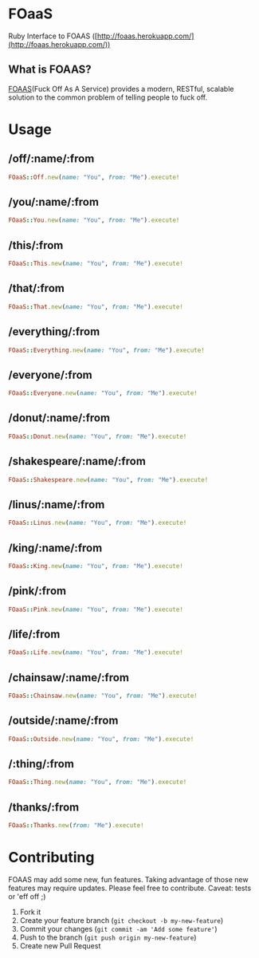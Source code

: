 # FOaaS

Ruby Interface to FOAAS ([http://foaas.herokuapp.com/](http://foaas.herokuapp.com/))

## What is FOAAS?

[FOAAS](http://foaas.herokuapp.com/)(Fuck Off As A Service) provides a modern,
RESTful, scalable solution to the common problem of telling people to fuck off.

# Usage

## /off/:name/:from

```ruby
FOaaS::Off.new(name: "You", from: "Me").execute!
```

## /you/:name/:from

```ruby
FOaaS::You.new(name: "You", from: "Me").execute!
```

## /this/:from

```ruby
FOaaS::This.new(name: "You", from: "Me").execute!
```

## /that/:from

```ruby
FOaaS::That.new(name: "You", from: "Me").execute!
```

## /everything/:from

```ruby
FOaaS::Everything.new(name: "You", from: "Me").execute!
```

## /everyone/:from

```ruby
FOaaS::Everyone.new(name: "You", from: "Me").execute!
```

## /donut/:name/:from

```ruby
FOaaS::Donut.new(name: "You", from: "Me").execute!
```

## /shakespeare/:name/:from

```ruby
FOaaS::Shakespeare.new(name: "You", from: "Me").execute!
```

## /linus/:name/:from

```ruby
FOaaS::Linus.new(name: "You", from: "Me").execute!
```

## /king/:name/:from

```ruby
FOaaS::King.new(name: "You", from: "Me").execute!
```

## /pink/:from

```ruby
FOaaS::Pink.new(name: "You", from: "Me").execute!
```

## /life/:from

```ruby
FOaaS::Life.new(name: "You", from: "Me").execute!
```

## /chainsaw/:name/:from

```ruby
FOaaS::Chainsaw.new(name: "You", from: "Me").execute!
```

## /outside/:name/:from

```ruby
FOaaS::Outside.new(name: "You", from: "Me").execute!
```

## /:thing/:from

```ruby
FOaaS::Thing.new(name: "You", from: "Me").execute!
```

## /thanks/:from

```ruby
FOaaS::Thanks.new(from: "Me").execute!
```

# Contributing

FOAAS may add some new, fun features. Taking advantage of those new features may
require updates. Please feel free to contribute. Caveat: tests or 'eff off ;)

1. Fork it
2. Create your feature branch (`git checkout -b my-new-feature`)
3. Commit your changes (`git commit -am 'Add some feature'`)
4. Push to the branch (`git push origin my-new-feature`)
5. Create new Pull Request
